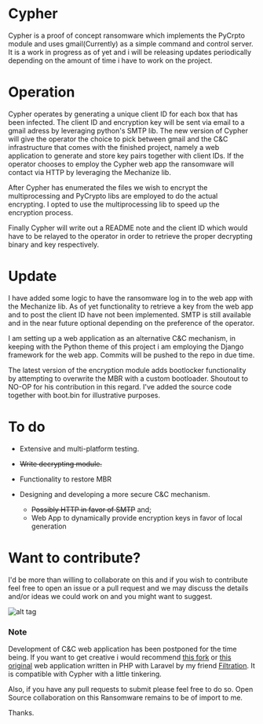 # Cypher

Cypher is a proof of concept ransomware which implements the PyCrpto module and uses gmail(Currently) as a simple command and control server.
It is a work in progress as of yet and i will be releasing updates periodically depending on the amount of time i have to work on the project.

# Operation

Cypher operates by generating a unique client ID for each box that has been infected. The client ID and encryption key will be sent via email to a gmail adress by leveraging python's SMTP lib. The new version of Cypher will give the operator the choice to pick between gmail and the C&C infrastructure that comes with the finished project, namely a web application to generate and store key pairs together with client IDs. If the operator chooses to employ the Cypher web app the ransomware will contact via HTTP by leveraging the Mechanize lib.

After Cypher has enumerated the files we wish to encrypt the multiprocessing and PyCrypto libs are employed to do the actual encrypting. I opted to use the multiprocessing lib to speed up the encryption process.

Finally Cypher will write out a README note and the client ID which would have to be relayed to the operator
in order to retrieve the proper decrypting binary and key respectively.

# Update

I have added some logic to have the ransomware log in to the web app with the Mechanize lib. As of yet functionality to retrieve a key from the web app and to post the client ID have not been implemented. SMTP is still available and in the near future optional depending on the preference of the operator.

I am setting up a web application as an alternative C&C mechanism, in keeping with the Python theme of this project i am employing the Django framework for the web app. Commits will be pushed to the repo in due time.

The latest version of the encryption module adds bootlocker functionality by attempting to overwrite the MBR with a custom bootloader.
Shoutout to NO-OP for his contribution in this regard. I've added the source code together with boot.bin for illustrative purposes.  

# To do

* Extensive and multi-platform testing.

* ~~Write decrypting module.~~

* Functionality to restore MBR

* Designing and developing a more secure C&C mechanism.
  * ~~Possibly HTTP in favor of SMTP~~ and;
  * Web App to dynamically provide encryption keys in favor of local generation

# Want to contribute?

I'd be more than willing to collaborate on this and if you wish to contribute feel free to open an issue or a pull request and we may discuss the details and/or ideas we could work on and you might want to suggest.



![alt tag](https://pbs.twimg.com/media/CfJsdtPWsAEc-Gs.jpg)
 
### Note 

Development of C&C web application has been postponed for the time being. If you want to get creative i would recommend [this fork](https://github.com/NullArray/Ransom) or [this original](https://github.com/filtration/Ransom) web application written in PHP with Laravel by my friend [Filtration](https://github.com/filtration). It is compatible with Cypher with a little tinkering.

Also, if you have any pull requests to submit please feel free to do so. Open Source collaboration on this Ransomware remains to be of import to me.

Thanks.

